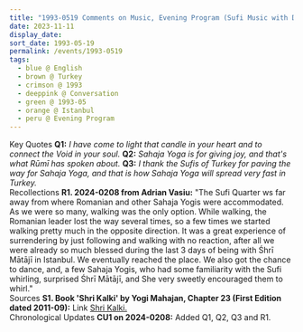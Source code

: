 ```yaml
---
title: "1993-0519 Comments on Music, Evening Program (Sufi Music with Dance), Temple, Sufi Quarter, Istanbul, Turkey"
date: 2023-11-11
display_date: 
sort_date: 1993-05-19
permalink: /events/1993-0519
tags:
  - blue @ English
  - brown @ Turkey
  - crimson @ 1993
  - deeppink @ Conversation
  - green @ 1993-05
  - orange @ Istanbul
  - peru @ Evening Program
---
```


<wave-list>
  <list-title color="DarkSeaGreen" width="55">Key Quotes</list-title>
  <list-item color="BlanchedAlmond"  width="280"><b>Q1:</b> <i>I have come to light that candle in your heart and to connect the Void in your soul.</i></list-item>
  <list-item color="Lavender"  width="280"><b>Q2:</b> <i>Sahaja Yoga is for giving joy, and that's what Rūmī has spoken about.</i></list-item>
  <list-item color="BlanchedAlmond"   width="280"><b>Q3:</b> <i>I thank the Sufis of Turkey for paving the way for Sahaja Yoga, and that is how Sahaja Yoga will spread very fast in Turkey.</i></list-item>
</wave-list>

<br>

<wave-list>
  <list-title color="DarkSeaGreen" width="65"> Recollections</list-title>
  <list-item color="BlanchedAlmond"  width="280"><b>R1. 2024-0208 from Adrian Vasiu:</b> "The Sufi Quarter ws far away from where Romanian and other Sahaja Yogis were accommodated. As we were so many, walking was the only option. While walking, the Romanian leader lost the way several times, so a few times we started walking pretty much in the opposite direction. It was a great experience of surrendering by just following and walking with no reaction, after all we were already so much blessed during the last 3 days of being with Śhrī Mātājī  in Istanbul. We eventually reached the place. We also got the chance to dance, and, a few Sahaja Yogis, who had some familiarity with the Sufi whirling, surprised Śhrī Mātājī, and She very sweetly encouraged them to whirl."</list-item>
</wave-list>

<br>

<wave-list>
  <list-title color="DarkSeaGreen" width="40">Sources</list-title>
  <list-item color="BlanchedAlmond"  width="280"><b>S1. Book 'Shri Kalki' by Yogi Mahajan, Chapter 23 (First Edition dated 2011-09):</b> Link <a href="https://library.sahajaworld.org/retrieve?t=Shri%20Kalki%20(Yogi%20Mahajan)&u=books/Shri%20Kalki_Yogi%20Mahajan.pdf&i=default">Shri Kalki.</a></list-item>
</wave-list>

<br>

<wave-list>
  <list-title color="DarkSeaGreen" width="110">Chronological Updates</list-title>
  <list-item color="BlanchedAlmond"  width="280"><b>CU1 on 2024-0208:</b> Added Q1, Q2, Q3 and R1.</list-item>
</wave-list>